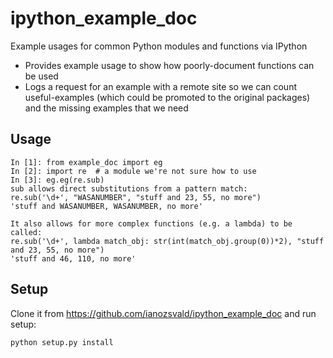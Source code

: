 # ipython_example_doc
Example usages for common Python modules and functions via IPython

* Provides example usage to show how poorly-document functions can be used
* Logs a request for an example with a remote site so we can count useful-examples (which could be promoted to the original packages) and the missing examples that we need

## Usage

```
In [1]: from example_doc import eg
In [2]: import re  # a module we're not sure how to use
In [3]: eg.eg(re.sub)
sub allows direct substitutions from a pattern match:
re.sub('\d+', "WASANUMBER", "stuff and 23, 55, no more")
'stuff and WASANUMBER, WASANUMBER, no more'

It also allows for more complex functions (e.g. a lambda) to be called:
re.sub('\d+', lambda match_obj: str(int(match_obj.group(0))*2), "stuff and 23, 55, no more")
'stuff and 46, 110, no more'
```

## Setup

Clone it from https://github.com/ianozsvald/ipython_example_doc and run setup:

```python setup.py install```

